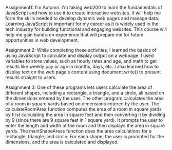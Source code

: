 Assignment1: 
I'm Autumn. I'm taking web200 to learn the fundamentals of JavaScript and how to use it to create interactive websites. It will help me form the skills 
needed to develop dynamic web pages and manage data. Learning JavaScript is important for my career as it is widely used in the tech industry for building
functional and engaging websites. This course will help me gain hands-on experience that will prepare me for future opportunities in web development.

Assignment 2: 
While completing these activities, I learned the basics of using JavaScript to calculate and display output on a webpage. I used variables to store values,
such as hourly rates and age, and math to get results like weekly pay or age in months, days, etc. I also learned how to display text on the web page's content
using document.write() to present results straight to users. 

Assignment 3: 
One of these programs lets users calculate the area of different shapes, including a rectangle, a triangle, and a circle, all based on the dimensions entered 
by the user. The other program calculates the area of a room in square yards based on dimensions entered by the user. The calculateRoomArea function computes 
the area of a room in square yards by first calculating the area in square feet and then converting it by dividing by 9 (since there are 9 square feet in 1 
square yard). It prompts the user to enter the length and width of the room and then displays the area in square yards. The mainShapeAreas function does the
area calculations for a rectangle, triangle, and circle. For each shape, the user is prompted for the dimensions, and the area is calculated and displayed. 
